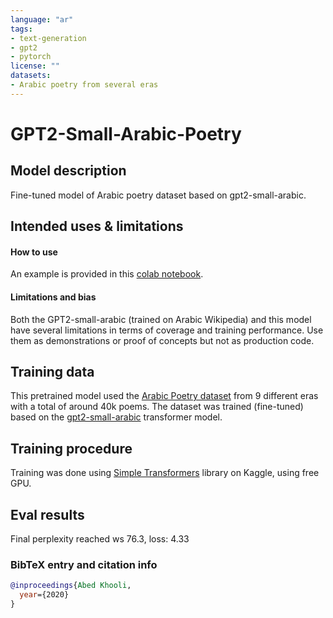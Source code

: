 ```yaml
---
language: "ar"
tags:
- text-generation
- gpt2
- pytorch
license: ""
datasets:
- Arabic poetry from several eras
---
```


# GPT2-Small-Arabic-Poetry

## Model description

Fine-tuned model of Arabic poetry dataset based on gpt2-small-arabic.

## Intended uses & limitations

#### How to use

An example is provided in this [colab notebook](https://colab.research.google.com/drive/1mRl7c-5v-Klx27EEAEOAbrfkustL4g7a?usp=sharing).

#### Limitations and bias

Both the GPT2-small-arabic (trained on Arabic Wikipedia) and this model have several limitations in terms of coverage and training performance. 
Use them as demonstrations or proof of concepts but not as production code.

## Training data

This pretrained model used the [Arabic Poetry dataset](https://www.kaggle.com/ahmedabelal/arabic-poetry) from 9 different eras with a total of around 40k poems. 
The dataset was trained (fine-tuned) based on the [gpt2-small-arabic](https://huggingface.co/akhooli/gpt2-small-arabic) transformer model.

## Training procedure

Training was done using [Simple Transformers](https://github.com/ThilinaRajapakse/simpletransformers) library on Kaggle, using free GPU.

## Eval results 
Final perplexity reached ws 76.3, loss: 4.33

### BibTeX entry and citation info

```bibtex
@inproceedings{Abed Khooli,
  year={2020}
}
```
